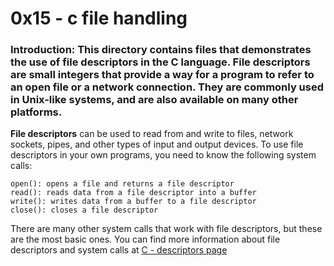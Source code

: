 # 0x15 - c file handling

### Introduction: This directory contains files that demonstrates the use of file descriptors in the C language. File descriptors are small integers that provide a way for a program to refer to an open file or a network connection. They are commonly used in Unix-like systems, and are also available on many other platforms.

**File descriptors** can be used to read from and write to files, network sockets, pipes, and other types of input and output devices. To use file descriptors in your own programs, you need to know the following system calls:

    open(): opens a file and returns a file descriptor
    read(): reads data from a file descriptor into a buffer
    write(): writes data from a buffer to a file descriptor
    close(): closes a file descriptor

There are many other system calls that work with file descriptors, but these are the most basic ones. You can find more information about file descriptors and system calls at <a href="https://en.wikipedia.org/wiki/File_descriptor">C - descriptors page</a>
